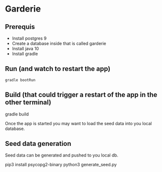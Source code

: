 Garderie
================================================================================


Prerequis
-----------

- Install postgres 9
- Create a database inside that is called garderie
- Install java 10
- Install gradle


Run (and watch to restart the app)
-------------
    gradle bootRun

Build (that could trigger a restart of the app in the other terminal)
------------
  gradle build

Once the app is started you may want to load the seed data into you local database.

Seed data generation
-----------------------

Seed data can be generated and pushed to you local db.

  pip3 install psycopg2-binary
  python3 generate_seed.py
